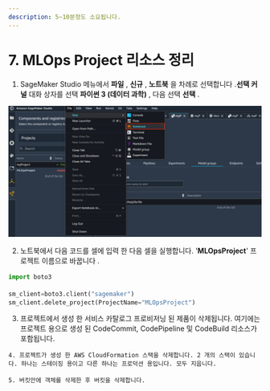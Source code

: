 ```yaml
---
description: 5~10분정도 소요됩니다.
---
```


# 7. MLOps Project 리소스 정리

1. SageMaker Studio 메뉴에서 **파일** , **신규** , **노트북** 을 차례로 선택합니다 .**선택 커널** 대화 상자를 선택 **파이썬 3 \(데이터 과학\)** , 다음 선택 **선택** .

![](.gitbook/assets/screen-shot-2021-04-02-at-10.19.46-am.png)

   2. 노트북에서 다음 코드를 셀에 입력 한 다음 셀을 실행합니다. '**MLOpsProject**' 프로젝트 이름으로 바꿉니다 .

```python
import boto3

sm_client=boto3.client("sagemaker")
sm_client.delete_project(ProjectName="MLOpsProject")
```

   3. 프로젝트에서 생성 한 서비스 카탈로그 프로비저닝 된 제품이 삭제됩니다. 여기에는 프로젝트 용으로 생성 된 CodeCommit, CodePipeline 및 CodeBuild 리소스가 포함됩니다.

    4. 프로젝트가 생성 한 AWS CloudFormation 스택을 삭제합니다. 2 개의 스택이 있습니다. 하나는 스테이징 용이고 다른 하나는 프로덕션 용입니다. 모두 지웁니다.

    5. 버킷안에 객체를 삭제한 후 버킷을 삭제합니다.

